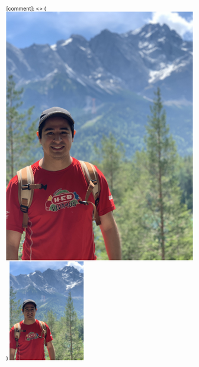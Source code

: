 [comment]: <> (![Juansa Collins](./IMG_0034.jpg))
<img src="./IMG_0034.jpg" alt="Juansa Collins" width="200"/>
